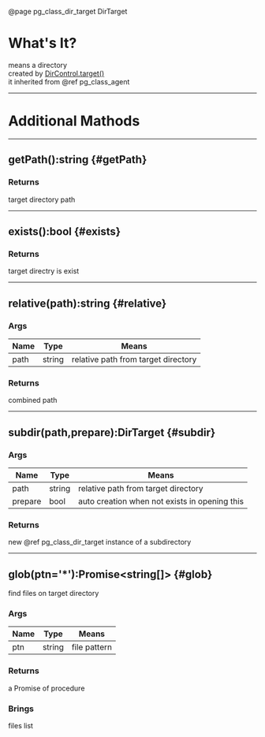 ﻿@page pg_class_dir_target DirTarget

# What's It?

means a directory  
created by [DirControl.target()](pg_class_dir_control.html#target)  
it inherited from @ref pg_class_agent  

-----
# Additional Mathods

-----
## getPath():string {#getPath}

### Returns 

target directory path  

-----
## exists():bool {#exists}

### Returns

target directry is exist  

-----
## relative(path):string {#relative}

### Args

| Name | Type | Means |
|------|------|-------|
| path | string | relative path from target directory |

### Returns

combined path  

-----
## subdir(path,prepare):DirTarget {#subdir}

### Args

| Name | Type | Means |
|------|------|-------|
| path | string | relative path from target directory |
| prepare | bool | auto creation when not exists in opening this |

### Returns

new @ref pg_class_dir_target instance of a subdirectory  

-----
## glob(ptn='*'):Promise<string[]> {#glob}

find files on target directory  

### Args

| Name | Type | Means |
|------|------|-------|
| ptn | string | file pattern |

### Returns

a Promise of procedure  

### Brings

files list  
